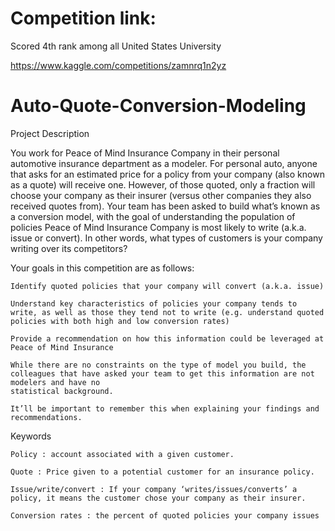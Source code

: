 # Competition link:
Scored 4th rank among all United States University


https://www.kaggle.com/competitions/zamnrq1n2yz

# Auto-Quote-Conversion-Modeling
Project Description

You work for Peace of Mind Insurance Company in their personal automotive insurance department as a modeler. For personal auto, anyone that asks for an estimated price for a policy from your company (also known as a quote) will receive one. However, of those quoted, only a fraction will choose your company as their insurer (versus other companies they also received quotes from). Your team has been asked to build what’s known as a conversion model, with the goal of understanding the population of policies Peace of Mind Insurance Company is most likely to write (a.k.a. issue or convert). In other words, what types of customers is your company writing over its competitors?

Your goals in this competition are as follows:

    Identify quoted policies that your company will convert (a.k.a. issue)
    
    Understand key characteristics of policies your company tends to write, as well as those they tend not to write (e.g. understand quoted policies with both high and low conversion rates)
    
    Provide a recommendation on how this information could be leveraged at Peace of Mind Insurance
    
    While there are no constraints on the type of model you build, the colleagues that have asked your team to get this information are not modelers and have no 
    statistical background. 
    
    It’ll be important to remember this when explaining your findings and recommendations.

Keywords

    Policy : account associated with a given customer.

    Quote : Price given to a potential customer for an insurance policy.

    Issue/write/convert : If your company ‘writes/issues/converts’ a policy, it means the customer chose your company as their insurer.

    Conversion rates : the percent of quoted policies your company issues
